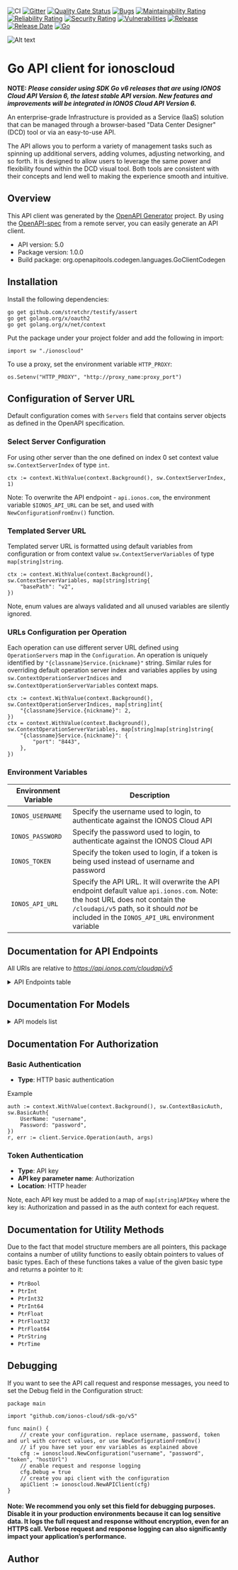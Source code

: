 ![CI](https://github.com/ionos-cloud/sdk-resources/workflows/%5B%20CI%20%5D%20CloudApi%20V5%20/%20Go/badge.svg)
[![Gitter](https://img.shields.io/gitter/room/ionos-cloud/sdk-general)](https://gitter.im/ionos-cloud/sdk-general)
[![Quality Gate Status](https://sonarcloud.io/api/project_badges/measure?project=ionos-cloud_sdk-go&metric=alert_status)](https://sonarcloud.io/dashboard?id=ionos-cloud_sdk-go)
[![Bugs](https://sonarcloud.io/api/project_badges/measure?project=ionos-cloud_sdk-go&metric=bugs)](https://sonarcloud.io/dashboard?id=ionos-cloud_sdk-go)
[![Maintainability Rating](https://sonarcloud.io/api/project_badges/measure?project=ionos-cloud_sdk-go&metric=sqale_rating)](https://sonarcloud.io/dashboard?id=ionos-cloud_sdk-go)
[![Reliability Rating](https://sonarcloud.io/api/project_badges/measure?project=ionos-cloud_sdk-go&metric=reliability_rating)](https://sonarcloud.io/dashboard?id=ionos-cloud_sdk-go)
[![Security Rating](https://sonarcloud.io/api/project_badges/measure?project=ionos-cloud_sdk-go&metric=security_rating)](https://sonarcloud.io/dashboard?id=ionos-cloud_sdk-go)
[![Vulnerabilities](https://sonarcloud.io/api/project_badges/measure?project=ionos-cloud_sdk-go&metric=vulnerabilities)](https://sonarcloud.io/dashboard?id=ionos-cloud_sdk-go)
[![Release](https://img.shields.io/github/v/release/ionos-cloud/sdk-go.svg)](https://github.com/ionos-cloud/sdk-go/releases/latest)
[![Release Date](https://img.shields.io/github/release-date/ionos-cloud/sdk-go.svg)](https://github.com/ionos-cloud/sdk-go/releases/latest)
[![Go](https://img.shields.io/github/go-mod/go-version/ionos-cloud/sdk-go.svg)](https://github.com/ionos-cloud/sdk-go)

![Alt text](.github/IONOS.CLOUD.BLU.svg?raw=true "Title")

# Go API client for ionoscloud

**NOTE:
_Please consider using SDK Go v6 releases that are using IONOS Cloud API Version 6, the latest stable API version. New features and improvements will be integrated in IONOS Cloud API Version 6._**

An enterprise-grade Infrastructure is provided as a Service (IaaS) solution that can be managed through a browser-based \"Data Center Designer\" (DCD) tool or via an easy-to-use API. 

The API allows you to perform a variety of management tasks such as spinning up additional servers, adding volumes, adjusting networking, and so forth. It is designed to allow users to leverage the same power and flexibility found within the DCD visual tool. Both tools are consistent with their concepts and lend well to making the experience smooth and intuitive.

## Overview
This API client was generated by the [OpenAPI Generator](https://openapi-generator.tech) project.  By using the [OpenAPI-spec](https://www.openapis.org/) from a remote server, you can easily generate an API client.

- API version: 5.0
- Package version: 1.0.0
- Build package: org.openapitools.codegen.languages.GoClientCodegen

## Installation

Install the following dependencies:

```shell
go get github.com/stretchr/testify/assert
go get golang.org/x/oauth2
go get golang.org/x/net/context
```

Put the package under your project folder and add the following in import:

```golang
import sw "./ionoscloud"
```

To use a proxy, set the environment variable `HTTP_PROXY`:

```golang
os.Setenv("HTTP_PROXY", "http://proxy_name:proxy_port")
```

## Configuration of Server URL

Default configuration comes with `Servers` field that contains server objects as defined in the OpenAPI specification.

### Select Server Configuration

For using other server than the one defined on index 0 set context value `sw.ContextServerIndex` of type `int`.

```golang
ctx := context.WithValue(context.Background(), sw.ContextServerIndex, 1)
```

Note: To overwrite the API endpoint - `api.ionos.com`, the environment variable `$IONOS_API_URL` can be set, and used with `NewConfigurationFromEnv()` function.

### Templated Server URL

Templated server URL is formatted using default variables from configuration or from context value `sw.ContextServerVariables` of type `map[string]string`.

```golang
ctx := context.WithValue(context.Background(), sw.ContextServerVariables, map[string]string{
	"basePath": "v2",
})
```

Note, enum values are always validated and all unused variables are silently ignored.

### URLs Configuration per Operation

Each operation can use different server URL defined using `OperationServers` map in the `Configuration`.
An operation is uniquely identified by `"{classname}Service.{nickname}"` string.
Similar rules for overriding default operation server index and variables applies by using `sw.ContextOperationServerIndices` and `sw.ContextOperationServerVariables` context maps.

```
ctx := context.WithValue(context.Background(), sw.ContextOperationServerIndices, map[string]int{
	"{classname}Service.{nickname}": 2,
})
ctx = context.WithValue(context.Background(), sw.ContextOperationServerVariables, map[string]map[string]string{
	"{classname}Service.{nickname}": {
		"port": "8443",
	},
})
```

### Environment Variables

| Environment Variable | Description                                                                                                                                                                                                                    |
|----------------------|--------------------------------------------------------------------------------------------------------------------------------------------------------------------------------------------------------------------------------|
| `IONOS_USERNAME`     | Specify the username used to login, to authenticate against the IONOS Cloud API                                                                                                                                                | 
| `IONOS_PASSWORD`     | Specify the password used to login, to authenticate against the IONOS Cloud API                                                                                                                                                | 
| `IONOS_TOKEN`        | Specify the token used to login, if a token is being used instead of username and password                                                                                                                                     |
| `IONOS_API_URL`      | Specify the API URL. It will overwrite the API endpoint default value `api.ionos.com`. Note: the host URL does not contain the `/cloudapi/v5` path, so it should _not_ be included in the `IONOS_API_URL` environment variable | 

## Documentation for API Endpoints

All URIs are relative to *https://api.ionos.com/cloudapi/v5*

<details >
<summary title="Click to toggle">API Endpoints table</summary>

| Class                    | Method                                                                                                                             | HTTP request                                                                                          | Description                                                                                                                       |
|--------------------------|------------------------------------------------------------------------------------------------------------------------------------|-------------------------------------------------------------------------------------------------------|-----------------------------------------------------------------------------------------------------------------------------------|
| *DefaultApi*             | [**ApiInfoGet**](docs/api/DefaultApi.md#apiinfoget)                                                                                | **Get** /                                                                                             | Display API information                                                                                                           |
| *BackupUnitApi*          | [**BackupunitsDelete**](docs/api/BackupUnitApi.md#backupunitsdelete)                                                               | **Delete** /backupunits/{backupunitId}                                                                | Delete a Backup Unit                                                                                                              |
| *BackupUnitApi*          | [**BackupunitsFindById**](docs/api/BackupUnitApi.md#backupunitsfindbyid)                                                           | **Get** /backupunits/{backupunitId}                                                                   | Returns the specified backup Unit                                                                                                 |
| *BackupUnitApi*          | [**BackupunitsGet**](docs/api/BackupUnitApi.md#backupunitsget)                                                                     | **Get** /backupunits                                                                                  | List Backup Units                                                                                                                 |
| *BackupUnitApi*          | [**BackupunitsPatch**](docs/api/BackupUnitApi.md#backupunitspatch)                                                                 | **Patch** /backupunits/{backupunitId}                                                                 | Partially modify a Backup Unit                                                                                                    |
| *BackupUnitApi*          | [**BackupunitsPost**](docs/api/BackupUnitApi.md#backupunitspost)                                                                   | **Post** /backupunits                                                                                 | Create a Backup Unit                                                                                                              |
| *BackupUnitApi*          | [**BackupunitsPut**](docs/api/BackupUnitApi.md#backupunitsput)                                                                     | **Put** /backupunits/{backupunitId}                                                                   | Modify a Backup Unit                                                                                                              |
| *BackupUnitApi*          | [**BackupunitsSsourlGet**](docs/api/BackupUnitApi.md#backupunitsssourlget)                                                         | **Get** /backupunits/{backupunitId}/ssourl                                                            | Returns a single signon URL for the specified backup Unit.                                                                        |
| *ContractApi*            | [**ContractsGet**](docs/api/ContractApi.md#contractsget)                                                                           | **Get** /contracts                                                                                    | Retrieve a Contract                                                                                                               |
| *DataCenterApi*          | [**DatacentersDelete**](docs/api/DataCenterApi.md#datacentersdelete)                                                               | **Delete** /datacenters/{datacenterId}                                                                | Delete a Data Center                                                                                                              |
| *DataCenterApi*          | [**DatacentersFindById**](docs/api/DataCenterApi.md#datacentersfindbyid)                                                           | **Get** /datacenters/{datacenterId}                                                                   | Retrieve a Data Center                                                                                                            |
| *DataCenterApi*          | [**DatacentersGet**](docs/api/DataCenterApi.md#datacentersget)                                                                     | **Get** /datacenters                                                                                  | List Data Centers under your account                                                                                              |
| *DataCenterApi*          | [**DatacentersPatch**](docs/api/DataCenterApi.md#datacenterspatch)                                                                 | **Patch** /datacenters/{datacenterId}                                                                 | Partially modify a Data Center                                                                                                    |
| *DataCenterApi*          | [**DatacentersPost**](docs/api/DataCenterApi.md#datacenterspost)                                                                   | **Post** /datacenters                                                                                 | Create a Data Center                                                                                                              |
| *DataCenterApi*          | [**DatacentersPut**](docs/api/DataCenterApi.md#datacentersput)                                                                     | **Put** /datacenters/{datacenterId}                                                                   | Modify a Data Center                                                                                                              |
| *IPBlocksApi*            | [**IpblocksDelete**](docs/api/IPBlocksApi.md#ipblocksdelete)                                                                       | **Delete** /ipblocks/{ipblockId}                                                                      | Delete IP Block                                                                                                                   |
| *IPBlocksApi*            | [**IpblocksFindById**](docs/api/IPBlocksApi.md#ipblocksfindbyid)                                                                   | **Get** /ipblocks/{ipblockId}                                                                         | Retrieve an IP Block                                                                                                              |
| *IPBlocksApi*            | [**IpblocksGet**](docs/api/IPBlocksApi.md#ipblocksget)                                                                             | **Get** /ipblocks                                                                                     | List IP Blocks                                                                                                                    |
| *IPBlocksApi*            | [**IpblocksPatch**](docs/api/IPBlocksApi.md#ipblockspatch)                                                                         | **Patch** /ipblocks/{ipblockId}                                                                       | Partially modify IP Block                                                                                                         |
| *IPBlocksApi*            | [**IpblocksPost**](docs/api/IPBlocksApi.md#ipblockspost)                                                                           | **Post** /ipblocks                                                                                    | Reserve IP Block                                                                                                                  |
| *IPBlocksApi*            | [**IpblocksPut**](docs/api/IPBlocksApi.md#ipblocksput)                                                                             | **Put** /ipblocks/{ipblockId}                                                                         | Modify IP Block                                                                                                                   |
| *ImageApi*               | [**ImagesDelete**](docs/api/ImageApi.md#imagesdelete)                                                                              | **Delete** /images/{imageId}                                                                          | Delete an Image                                                                                                                   |
| *ImageApi*               | [**ImagesFindById**](docs/api/ImageApi.md#imagesfindbyid)                                                                          | **Get** /images/{imageId}                                                                             | Retrieve an Image                                                                                                                 |
| *ImageApi*               | [**ImagesGet**](docs/api/ImageApi.md#imagesget)                                                                                    | **Get** /images                                                                                       | List Images                                                                                                                       |
| *ImageApi*               | [**ImagesPatch**](docs/api/ImageApi.md#imagespatch)                                                                                | **Patch** /images/{imageId}                                                                           | Partially modify an Image                                                                                                         |
| *ImageApi*               | [**ImagesPut**](docs/api/ImageApi.md#imagesput)                                                                                    | **Put** /images/{imageId}                                                                             | Modify an Image                                                                                                                   |
| *KubernetesApi*          | [**K8sDelete**](docs/api/KubernetesApi.md#k8sdelete)                                                                               | **Delete** /k8s/{k8sClusterId}                                                                        | Delete Kubernetes Cluster                                                                                                         |
| *KubernetesApi*          | [**K8sFindByClusterId**](docs/api/KubernetesApi.md#k8sfindbyclusterid)                                                             | **Get** /k8s/{k8sClusterId}                                                                           | Retrieve Kubernetes Cluster                                                                                                       |
| *KubernetesApi*          | [**K8sGet**](docs/api/KubernetesApi.md#k8sget)                                                                                     | **Get** /k8s                                                                                          | List Kubernetes Clusters                                                                                                          |
| *KubernetesApi*          | [**K8sKubeconfigGet**](docs/api/KubernetesApi.md#k8skubeconfigget)                                                                 | **Get** /k8s/{k8sClusterId}/kubeconfig                                                                | Retrieve Kubernetes Configuration File                                                                                            |
| *KubernetesApi*          | [**K8sNodepoolsDelete**](docs/api/KubernetesApi.md#k8snodepoolsdelete)                                                             | **Delete** /k8s/{k8sClusterId}/nodepools/{nodepoolId}                                                 | Delete Kubernetes Node Pool                                                                                                       |
| *KubernetesApi*          | [**K8sNodepoolsFindById**](docs/api/KubernetesApi.md#k8snodepoolsfindbyid)                                                         | **Get** /k8s/{k8sClusterId}/nodepools/{nodepoolId}                                                    | Retrieve Kubernetes Node Pool                                                                                                     |
| *KubernetesApi*          | [**K8sNodepoolsGet**](docs/api/KubernetesApi.md#k8snodepoolsget)                                                                   | **Get** /k8s/{k8sClusterId}/nodepools                                                                 | List Kubernetes Node Pools                                                                                                        |
| *KubernetesApi*          | [**K8sNodepoolsNodesDelete**](docs/api/KubernetesApi.md#k8snodepoolsnodesdelete)                                                   | **Delete** /k8s/{k8sClusterId}/nodepools/{nodepoolId}/nodes/{nodeId}                                  | Delete Kubernetes node                                                                                                            |
| *KubernetesApi*          | [**K8sNodepoolsNodesFindById**](docs/api/KubernetesApi.md#k8snodepoolsnodesfindbyid)                                               | **Get** /k8s/{k8sClusterId}/nodepools/{nodepoolId}/nodes/{nodeId}                                     | Retrieve Kubernetes node                                                                                                          |
| *KubernetesApi*          | [**K8sNodepoolsNodesGet**](docs/api/KubernetesApi.md#k8snodepoolsnodesget)                                                         | **Get** /k8s/{k8sClusterId}/nodepools/{nodepoolId}/nodes                                              | Retrieve Kubernetes nodes.                                                                                                        |
| *KubernetesApi*          | [**K8sNodepoolsNodesReplacePost**](docs/api/KubernetesApi.md#k8snodepoolsnodesreplacepost)                                         | **Post** /k8s/{k8sClusterId}/nodepools/{nodepoolId}/nodes/{nodeId}/replace                            | Recreate the Kubernetes node                                                                                                      |
| *KubernetesApi*          | [**K8sNodepoolsPost**](docs/api/KubernetesApi.md#k8snodepoolspost)                                                                 | **Post** /k8s/{k8sClusterId}/nodepools                                                                | Create a Kubernetes Node Pool                                                                                                     |
| *KubernetesApi*          | [**K8sNodepoolsPut**](docs/api/KubernetesApi.md#k8snodepoolsput)                                                                   | **Put** /k8s/{k8sClusterId}/nodepools/{nodepoolId}                                                    | Modify Kubernetes Node Pool                                                                                                       |
| *KubernetesApi*          | [**K8sPost**](docs/api/KubernetesApi.md#k8spost)                                                                                   | **Post** /k8s                                                                                         | Create Kubernetes Cluster                                                                                                         |
| *KubernetesApi*          | [**K8sPut**](docs/api/KubernetesApi.md#k8sput)                                                                                     | **Put** /k8s/{k8sClusterId}                                                                           | Modify Kubernetes Cluster                                                                                                         |
| *KubernetesApi*          | [**K8sVersionsCompatibilitiesGet**](docs/api/KubernetesApi.md#k8sversionscompatibilitiesget)                                       | **Get** /k8s/versions/{clusterVersion}/compatibilities                                                | Retrieves a list of available kubernetes versions for nodepools depending on the given kubernetes version running in the cluster. |
| *KubernetesApi*          | [**K8sVersionsDefaultGet**](docs/api/KubernetesApi.md#k8sversionsdefaultget)                                                       | **Get** /k8s/versions/default                                                                         | Retrieve the current default kubernetes version for clusters and nodepools.                                                       |
| *KubernetesApi*          | [**K8sVersionsGet**](docs/api/KubernetesApi.md#k8sversionsget)                                                                     | **Get** /k8s/versions                                                                                 | Retrieve available Kubernetes versions                                                                                            |
| *LabelApi*               | [**DatacentersLabelsDelete**](docs/api/LabelApi.md#datacenterslabelsdelete)                                                        | **Delete** /datacenters/{datacenterId}/labels/{key}                                                   | Delete a Label from Data Center                                                                                                   |
| *LabelApi*               | [**DatacentersLabelsFindByKey**](docs/api/LabelApi.md#datacenterslabelsfindbykey)                                                  | **Get** /datacenters/{datacenterId}/labels/{key}                                                      | Retrieve a Label of Data Center                                                                                                   |
| *LabelApi*               | [**DatacentersLabelsGet**](docs/api/LabelApi.md#datacenterslabelsget)                                                              | **Get** /datacenters/{datacenterId}/labels                                                            | List all Data Center Labels                                                                                                       |
| *LabelApi*               | [**DatacentersLabelsPost**](docs/api/LabelApi.md#datacenterslabelspost)                                                            | **Post** /datacenters/{datacenterId}/labels                                                           | Add a Label to Data Center                                                                                                        |
| *LabelApi*               | [**DatacentersLabelsPut**](docs/api/LabelApi.md#datacenterslabelsput)                                                              | **Put** /datacenters/{datacenterId}/labels/{key}                                                      | Modify a Label of Data Center                                                                                                     |
| *LabelApi*               | [**DatacentersServersLabelsDelete**](docs/api/LabelApi.md#datacentersserverslabelsdelete)                                          | **Delete** /datacenters/{datacenterId}/servers/{serverId}/labels/{key}                                | Delete a Label from Server                                                                                                        |
| *LabelApi*               | [**DatacentersServersLabelsFindByKey**](docs/api/LabelApi.md#datacentersserverslabelsfindbykey)                                    | **Get** /datacenters/{datacenterId}/servers/{serverId}/labels/{key}                                   | Retrieve a Label of Server                                                                                                        |
| *LabelApi*               | [**DatacentersServersLabelsGet**](docs/api/LabelApi.md#datacentersserverslabelsget)                                                | **Get** /datacenters/{datacenterId}/servers/{serverId}/labels                                         | List all Server Labels                                                                                                            |
| *LabelApi*               | [**DatacentersServersLabelsPost**](docs/api/LabelApi.md#datacentersserverslabelspost)                                              | **Post** /datacenters/{datacenterId}/servers/{serverId}/labels                                        | Add a Label to Server                                                                                                             |
| *LabelApi*               | [**DatacentersServersLabelsPut**](docs/api/LabelApi.md#datacentersserverslabelsput)                                                | **Put** /datacenters/{datacenterId}/servers/{serverId}/labels/{key}                                   | Modify a Label of Server                                                                                                          |
| *LabelApi*               | [**DatacentersVolumesLabelsDelete**](docs/api/LabelApi.md#datacentersvolumeslabelsdelete)                                          | **Delete** /datacenters/{datacenterId}/volumes/{volumeId}/labels/{key}                                | Delete a Label from Volume                                                                                                        |
| *LabelApi*               | [**DatacentersVolumesLabelsFindByKey**](docs/api/LabelApi.md#datacentersvolumeslabelsfindbykey)                                    | **Get** /datacenters/{datacenterId}/volumes/{volumeId}/labels/{key}                                   | Retrieve a Label of Volume                                                                                                        |
| *LabelApi*               | [**DatacentersVolumesLabelsGet**](docs/api/LabelApi.md#datacentersvolumeslabelsget)                                                | **Get** /datacenters/{datacenterId}/volumes/{volumeId}/labels                                         | List all Volume Labels                                                                                                            |
| *LabelApi*               | [**DatacentersVolumesLabelsPost**](docs/api/LabelApi.md#datacentersvolumeslabelspost)                                              | **Post** /datacenters/{datacenterId}/volumes/{volumeId}/labels                                        | Add a Label to Volume                                                                                                             |
| *LabelApi*               | [**DatacentersVolumesLabelsPut**](docs/api/LabelApi.md#datacentersvolumeslabelsput)                                                | **Put** /datacenters/{datacenterId}/volumes/{volumeId}/labels/{key}                                   | Modify a Label of Volume                                                                                                          |
| *LabelApi*               | [**IpblocksLabelsDelete**](docs/api/LabelApi.md#ipblockslabelsdelete)                                                              | **Delete** /ipblocks/{ipblockId}/labels/{key}                                                         | Delete a Label from IP Block                                                                                                      |
| *LabelApi*               | [**IpblocksLabelsFindByKey**](docs/api/LabelApi.md#ipblockslabelsfindbykey)                                                        | **Get** /ipblocks/{ipblockId}/labels/{key}                                                            | Retrieve a Label of IP Block                                                                                                      |
| *LabelApi*               | [**IpblocksLabelsGet**](docs/api/LabelApi.md#ipblockslabelsget)                                                                    | **Get** /ipblocks/{ipblockId}/labels                                                                  | List all Ip Block Labels                                                                                                          |
| *LabelApi*               | [**IpblocksLabelsPost**](docs/api/LabelApi.md#ipblockslabelspost)                                                                  | **Post** /ipblocks/{ipblockId}/labels                                                                 | Add a Label to IP Block                                                                                                           |
| *LabelApi*               | [**IpblocksLabelsPut**](docs/api/LabelApi.md#ipblockslabelsput)                                                                    | **Put** /ipblocks/{ipblockId}/labels/{key}                                                            | Modify a Label of IP Block                                                                                                        |
| *LabelApi*               | [**LabelsFindByUrn**](docs/api/LabelApi.md#labelsfindbyurn)                                                                        | **Get** /labels/{labelurn}                                                                            | Returns the label by its URN.                                                                                                     |
| *LabelApi*               | [**LabelsGet**](docs/api/LabelApi.md#labelsget)                                                                                    | **Get** /labels                                                                                       | List Labels                                                                                                                       |
| *LabelApi*               | [**SnapshotsLabelsDelete**](docs/api/LabelApi.md#snapshotslabelsdelete)                                                            | **Delete** /snapshots/{snapshotId}/labels/{key}                                                       | Delete a Label from Snapshot                                                                                                      |
| *LabelApi*               | [**SnapshotsLabelsFindByKey**](docs/api/LabelApi.md#snapshotslabelsfindbykey)                                                      | **Get** /snapshots/{snapshotId}/labels/{key}                                                          | Retrieve a Label of Snapshot                                                                                                      |
| *LabelApi*               | [**SnapshotsLabelsGet**](docs/api/LabelApi.md#snapshotslabelsget)                                                                  | **Get** /snapshots/{snapshotId}/labels                                                                | List all Snapshot Labels                                                                                                          |
| *LabelApi*               | [**SnapshotsLabelsPost**](docs/api/LabelApi.md#snapshotslabelspost)                                                                | **Post** /snapshots/{snapshotId}/labels                                                               | Add a Label to Snapshot                                                                                                           |
| *LabelApi*               | [**SnapshotsLabelsPut**](docs/api/LabelApi.md#snapshotslabelsput)                                                                  | **Put** /snapshots/{snapshotId}/labels/{key}                                                          | Modify a Label of Snapshot                                                                                                        |
| *LanApi*                 | [**DatacentersLansDelete**](docs/api/LanApi.md#datacenterslansdelete)                                                              | **Delete** /datacenters/{datacenterId}/lans/{lanId}                                                   | Delete a Lan.                                                                                                                     |
| *LanApi*                 | [**DatacentersLansFindById**](docs/api/LanApi.md#datacenterslansfindbyid)                                                          | **Get** /datacenters/{datacenterId}/lans/{lanId}                                                      | Retrieve a Lan                                                                                                                    |
| *LanApi*                 | [**DatacentersLansGet**](docs/api/LanApi.md#datacenterslansget)                                                                    | **Get** /datacenters/{datacenterId}/lans                                                              | List Lans                                                                                                                         |
| *LanApi*                 | [**DatacentersLansNicsFindById**](docs/api/LanApi.md#datacenterslansnicsfindbyid)                                                  | **Get** /datacenters/{datacenterId}/lans/{lanId}/nics/{nicId}                                         | Retrieve a nic attached to lan                                                                                                    |
| *LanApi*                 | [**DatacentersLansNicsGet**](docs/api/LanApi.md#datacenterslansnicsget)                                                            | **Get** /datacenters/{datacenterId}/lans/{lanId}/nics                                                 | List Lan Members                                                                                                                  |
| *LanApi*                 | [**DatacentersLansNicsPost**](docs/api/LanApi.md#datacenterslansnicspost)                                                          | **Post** /datacenters/{datacenterId}/lans/{lanId}/nics                                                | Attach a nic                                                                                                                      |
| *LanApi*                 | [**DatacentersLansPatch**](docs/api/LanApi.md#datacenterslanspatch)                                                                | **Patch** /datacenters/{datacenterId}/lans/{lanId}                                                    | Partially modify a Lan                                                                                                            |
| *LanApi*                 | [**DatacentersLansPost**](docs/api/LanApi.md#datacenterslanspost)                                                                  | **Post** /datacenters/{datacenterId}/lans                                                             | Create a Lan                                                                                                                      |
| *LanApi*                 | [**DatacentersLansPut**](docs/api/LanApi.md#datacenterslansput)                                                                    | **Put** /datacenters/{datacenterId}/lans/{lanId}                                                      | Modify a Lan                                                                                                                      |
| *LoadBalancerApi*        | [**DatacentersLoadbalancersBalancednicsDelete**](docs/api/LoadBalancerApi.md#datacentersloadbalancersbalancednicsdelete)           | **Delete** /datacenters/{datacenterId}/loadbalancers/{loadbalancerId}/balancednics/{nicId}            | Detach a nic from loadbalancer                                                                                                    |
| *LoadBalancerApi*        | [**DatacentersLoadbalancersBalancednicsFindByNicId**](docs/api/LoadBalancerApi.md#datacentersloadbalancersbalancednicsfindbynicid) | **Get** /datacenters/{datacenterId}/loadbalancers/{loadbalancerId}/balancednics/{nicId}               | Retrieve a nic attached to Load Balancer                                                                                          |
| *LoadBalancerApi*        | [**DatacentersLoadbalancersBalancednicsGet**](docs/api/LoadBalancerApi.md#datacentersloadbalancersbalancednicsget)                 | **Get** /datacenters/{datacenterId}/loadbalancers/{loadbalancerId}/balancednics                       | List Load Balancer Members                                                                                                        |
| *LoadBalancerApi*        | [**DatacentersLoadbalancersBalancednicsPost**](docs/api/LoadBalancerApi.md#datacentersloadbalancersbalancednicspost)               | **Post** /datacenters/{datacenterId}/loadbalancers/{loadbalancerId}/balancednics                      | Attach a nic to Load Balancer                                                                                                     |
| *LoadBalancerApi*        | [**DatacentersLoadbalancersDelete**](docs/api/LoadBalancerApi.md#datacentersloadbalancersdelete)                                   | **Delete** /datacenters/{datacenterId}/loadbalancers/{loadbalancerId}                                 | Delete a Loadbalancer.                                                                                                            |
| *LoadBalancerApi*        | [**DatacentersLoadbalancersFindById**](docs/api/LoadBalancerApi.md#datacentersloadbalancersfindbyid)                               | **Get** /datacenters/{datacenterId}/loadbalancers/{loadbalancerId}                                    | Retrieve a loadbalancer                                                                                                           |
| *LoadBalancerApi*        | [**DatacentersLoadbalancersGet**](docs/api/LoadBalancerApi.md#datacentersloadbalancersget)                                         | **Get** /datacenters/{datacenterId}/loadbalancers                                                     | List Load Balancers                                                                                                               |
| *LoadBalancerApi*        | [**DatacentersLoadbalancersPatch**](docs/api/LoadBalancerApi.md#datacentersloadbalancerspatch)                                     | **Patch** /datacenters/{datacenterId}/loadbalancers/{loadbalancerId}                                  | Partially modify a Loadbalancer                                                                                                   |
| *LoadBalancerApi*        | [**DatacentersLoadbalancersPost**](docs/api/LoadBalancerApi.md#datacentersloadbalancerspost)                                       | **Post** /datacenters/{datacenterId}/loadbalancers                                                    | Create a Load Balancer                                                                                                            |
| *LoadBalancerApi*        | [**DatacentersLoadbalancersPut**](docs/api/LoadBalancerApi.md#datacentersloadbalancersput)                                         | **Put** /datacenters/{datacenterId}/loadbalancers/{loadbalancerId}                                    | Modify a Load Balancer                                                                                                            |
| *LocationApi*            | [**LocationsFindByRegionId**](docs/api/LocationApi.md#locationsfindbyregionid)                                                     | **Get** /locations/{regionId}                                                                         | List Locations within a region                                                                                                    |
| *LocationApi*            | [**LocationsFindByRegionIdAndId**](docs/api/LocationApi.md#locationsfindbyregionidandid)                                           | **Get** /locations/{regionId}/{locationId}                                                            | Retrieve a Location                                                                                                               |
| *LocationApi*            | [**LocationsGet**](docs/api/LocationApi.md#locationsget)                                                                           | **Get** /locations                                                                                    | List Locations                                                                                                                    |
| *NicApi*                 | [**DatacentersServersNicsDelete**](docs/api/NicApi.md#datacentersserversnicsdelete)                                                | **Delete** /datacenters/{datacenterId}/servers/{serverId}/nics/{nicId}                                | Delete a Nic                                                                                                                      |
| *NicApi*                 | [**DatacentersServersNicsFindById**](docs/api/NicApi.md#datacentersserversnicsfindbyid)                                            | **Get** /datacenters/{datacenterId}/servers/{serverId}/nics/{nicId}                                   | Retrieve a Nic                                                                                                                    |
| *NicApi*                 | [**DatacentersServersNicsFirewallrulesDelete**](docs/api/NicApi.md#datacentersserversnicsfirewallrulesdelete)                      | **Delete** /datacenters/{datacenterId}/servers/{serverId}/nics/{nicId}/firewallrules/{firewallruleId} | Delete a Firewall Rule                                                                                                            |
| *NicApi*                 | [**DatacentersServersNicsFirewallrulesFindById**](docs/api/NicApi.md#datacentersserversnicsfirewallrulesfindbyid)                  | **Get** /datacenters/{datacenterId}/servers/{serverId}/nics/{nicId}/firewallrules/{firewallruleId}    | Retrieve a Firewall Rule                                                                                                          |
| *NicApi*                 | [**DatacentersServersNicsFirewallrulesGet**](docs/api/NicApi.md#datacentersserversnicsfirewallrulesget)                            | **Get** /datacenters/{datacenterId}/servers/{serverId}/nics/{nicId}/firewallrules                     | List Firewall Rules                                                                                                               |
| *NicApi*                 | [**DatacentersServersNicsFirewallrulesPatch**](docs/api/NicApi.md#datacentersserversnicsfirewallrulespatch)                        | **Patch** /datacenters/{datacenterId}/servers/{serverId}/nics/{nicId}/firewallrules/{firewallruleId}  | Partially modify a Firewall Rule                                                                                                  |
| *NicApi*                 | [**DatacentersServersNicsFirewallrulesPost**](docs/api/NicApi.md#datacentersserversnicsfirewallrulespost)                          | **Post** /datacenters/{datacenterId}/servers/{serverId}/nics/{nicId}/firewallrules                    | Create a Firewall Rule                                                                                                            |
| *NicApi*                 | [**DatacentersServersNicsFirewallrulesPut**](docs/api/NicApi.md#datacentersserversnicsfirewallrulesput)                            | **Put** /datacenters/{datacenterId}/servers/{serverId}/nics/{nicId}/firewallrules/{firewallruleId}    | Modify a Firewall Rule                                                                                                            |
| *NicApi*                 | [**DatacentersServersNicsGet**](docs/api/NicApi.md#datacentersserversnicsget)                                                      | **Get** /datacenters/{datacenterId}/servers/{serverId}/nics                                           | List Nics                                                                                                                         |
| *NicApi*                 | [**DatacentersServersNicsPatch**](docs/api/NicApi.md#datacentersserversnicspatch)                                                  | **Patch** /datacenters/{datacenterId}/servers/{serverId}/nics/{nicId}                                 | Partially modify a Nic                                                                                                            |
| *NicApi*                 | [**DatacentersServersNicsPost**](docs/api/NicApi.md#datacentersserversnicspost)                                                    | **Post** /datacenters/{datacenterId}/servers/{serverId}/nics                                          | Create a Nic                                                                                                                      |
| *NicApi*                 | [**DatacentersServersNicsPut**](docs/api/NicApi.md#datacentersserversnicsput)                                                      | **Put** /datacenters/{datacenterId}/servers/{serverId}/nics/{nicId}                                   | Modify a Nic                                                                                                                      |
| *PrivateCrossConnectApi* | [**PccsDelete**](docs/api/PrivateCrossConnectApi.md#pccsdelete)                                                                    | **Delete** /pccs/{pccId}                                                                              | Delete a Private Cross-Connect                                                                                                    |
| *PrivateCrossConnectApi* | [**PccsFindById**](docs/api/PrivateCrossConnectApi.md#pccsfindbyid)                                                                | **Get** /pccs/{pccId}                                                                                 | Retrieve a Private Cross-Connect                                                                                                  |
| *PrivateCrossConnectApi* | [**PccsGet**](docs/api/PrivateCrossConnectApi.md#pccsget)                                                                          | **Get** /pccs                                                                                         | List Private Cross-Connects                                                                                                       |
| *PrivateCrossConnectApi* | [**PccsPatch**](docs/api/PrivateCrossConnectApi.md#pccspatch)                                                                      | **Patch** /pccs/{pccId}                                                                               | Partially modify a private cross-connect                                                                                          |
| *PrivateCrossConnectApi* | [**PccsPost**](docs/api/PrivateCrossConnectApi.md#pccspost)                                                                        | **Post** /pccs                                                                                        | Create a Private Cross-Connect                                                                                                    |
| *RequestApi*             | [**RequestsFindById**](docs/api/RequestApi.md#requestsfindbyid)                                                                    | **Get** /requests/{requestId}                                                                         | Retrieve a Request                                                                                                                |
| *RequestApi*             | [**RequestsGet**](docs/api/RequestApi.md#requestsget)                                                                              | **Get** /requests                                                                                     | List Requests                                                                                                                     |
| *RequestApi*             | [**RequestsStatusGet**](docs/api/RequestApi.md#requestsstatusget)                                                                  | **Get** /requests/{requestId}/status                                                                  | Retrieve Request Status                                                                                                           |
| *ServerApi*              | [**DatacentersServersCdromsDelete**](docs/api/ServerApi.md#datacentersserverscdromsdelete)                                         | **Delete** /datacenters/{datacenterId}/servers/{serverId}/cdroms/{cdromId}                            | Detach a CD-ROM                                                                                                                   |
| *ServerApi*              | [**DatacentersServersCdromsFindById**](docs/api/ServerApi.md#datacentersserverscdromsfindbyid)                                     | **Get** /datacenters/{datacenterId}/servers/{serverId}/cdroms/{cdromId}                               | Retrieve an attached CD-ROM                                                                                                       |
| *ServerApi*              | [**DatacentersServersCdromsGet**](docs/api/ServerApi.md#datacentersserverscdromsget)                                               | **Get** /datacenters/{datacenterId}/servers/{serverId}/cdroms                                         | List attached CD-ROMs                                                                                                             |
| *ServerApi*              | [**DatacentersServersCdromsPost**](docs/api/ServerApi.md#datacentersserverscdromspost)                                             | **Post** /datacenters/{datacenterId}/servers/{serverId}/cdroms                                        | Attach a CD-ROM                                                                                                                   |
| *ServerApi*              | [**DatacentersServersDelete**](docs/api/ServerApi.md#datacentersserversdelete)                                                     | **Delete** /datacenters/{datacenterId}/servers/{serverId}                                             | Delete a Server                                                                                                                   |
| *ServerApi*              | [**DatacentersServersFindById**](docs/api/ServerApi.md#datacentersserversfindbyid)                                                 | **Get** /datacenters/{datacenterId}/servers/{serverId}                                                | Retrieve a Server                                                                                                                 |
| *ServerApi*              | [**DatacentersServersGet**](docs/api/ServerApi.md#datacentersserversget)                                                           | **Get** /datacenters/{datacenterId}/servers                                                           | List Servers                                                                                                                      |
| *ServerApi*              | [**DatacentersServersPatch**](docs/api/ServerApi.md#datacentersserverspatch)                                                       | **Patch** /datacenters/{datacenterId}/servers/{serverId}                                              | Partially modify a Server                                                                                                         |
| *ServerApi*              | [**DatacentersServersPost**](docs/api/ServerApi.md#datacentersserverspost)                                                         | **Post** /datacenters/{datacenterId}/servers                                                          | Create a Server                                                                                                                   |
| *ServerApi*              | [**DatacentersServersPut**](docs/api/ServerApi.md#datacentersserversput)                                                           | **Put** /datacenters/{datacenterId}/servers/{serverId}                                                | Modify a Server                                                                                                                   |
| *ServerApi*              | [**DatacentersServersRebootPost**](docs/api/ServerApi.md#datacentersserversrebootpost)                                             | **Post** /datacenters/{datacenterId}/servers/{serverId}/reboot                                        | Reboot a Server                                                                                                                   |
| *ServerApi*              | [**DatacentersServersStartPost**](docs/api/ServerApi.md#datacentersserversstartpost)                                               | **Post** /datacenters/{datacenterId}/servers/{serverId}/start                                         | Start a Server                                                                                                                    |
| *ServerApi*              | [**DatacentersServersStopPost**](docs/api/ServerApi.md#datacentersserversstoppost)                                                 | **Post** /datacenters/{datacenterId}/servers/{serverId}/stop                                          | Stop a Server                                                                                                                     |
| *ServerApi*              | [**DatacentersServersUpgradePost**](docs/api/ServerApi.md#datacentersserversupgradepost)                                           | **Post** /datacenters/{datacenterId}/servers/{serverId}/upgrade                                       | Upgrade a Server                                                                                                                  |
| *ServerApi*              | [**DatacentersServersVolumesDelete**](docs/api/ServerApi.md#datacentersserversvolumesdelete)                                       | **Delete** /datacenters/{datacenterId}/servers/{serverId}/volumes/{volumeId}                          | Detach a volume                                                                                                                   |
| *ServerApi*              | [**DatacentersServersVolumesFindById**](docs/api/ServerApi.md#datacentersserversvolumesfindbyid)                                   | **Get** /datacenters/{datacenterId}/servers/{serverId}/volumes/{volumeId}                             | Retrieve an attached volume                                                                                                       |
| *ServerApi*              | [**DatacentersServersVolumesGet**](docs/api/ServerApi.md#datacentersserversvolumesget)                                             | **Get** /datacenters/{datacenterId}/servers/{serverId}/volumes                                        | List Attached Volumes                                                                                                             |
| *ServerApi*              | [**DatacentersServersVolumesPost**](docs/api/ServerApi.md#datacentersserversvolumespost)                                           | **Post** /datacenters/{datacenterId}/servers/{serverId}/volumes                                       | Attach a volume                                                                                                                   |
| *SnapshotApi*            | [**SnapshotsDelete**](docs/api/SnapshotApi.md#snapshotsdelete)                                                                     | **Delete** /snapshots/{snapshotId}                                                                    | Delete a Snapshot                                                                                                                 |
| *SnapshotApi*            | [**SnapshotsFindById**](docs/api/SnapshotApi.md#snapshotsfindbyid)                                                                 | **Get** /snapshots/{snapshotId}                                                                       | Retrieve a Snapshot by its uuid.                                                                                                  |
| *SnapshotApi*            | [**SnapshotsGet**](docs/api/SnapshotApi.md#snapshotsget)                                                                           | **Get** /snapshots                                                                                    | List Snapshots                                                                                                                    |
| *SnapshotApi*            | [**SnapshotsPatch**](docs/api/SnapshotApi.md#snapshotspatch)                                                                       | **Patch** /snapshots/{snapshotId}                                                                     | Partially modify a Snapshot                                                                                                       |
| *SnapshotApi*            | [**SnapshotsPut**](docs/api/SnapshotApi.md#snapshotsput)                                                                           | **Put** /snapshots/{snapshotId}                                                                       | Modify a Snapshot                                                                                                                 |
| *UserManagementApi*      | [**UmGroupsDelete**](docs/api/UserManagementApi.md#umgroupsdelete)                                                                 | **Delete** /um/groups/{groupId}                                                                       | Delete a Group                                                                                                                    |
| *UserManagementApi*      | [**UmGroupsFindById**](docs/api/UserManagementApi.md#umgroupsfindbyid)                                                             | **Get** /um/groups/{groupId}                                                                          | Retrieve a Group                                                                                                                  |
| *UserManagementApi*      | [**UmGroupsGet**](docs/api/UserManagementApi.md#umgroupsget)                                                                       | **Get** /um/groups                                                                                    | List All Groups.                                                                                                                  |
| *UserManagementApi*      | [**UmGroupsPost**](docs/api/UserManagementApi.md#umgroupspost)                                                                     | **Post** /um/groups                                                                                   | Create a Group                                                                                                                    |
| *UserManagementApi*      | [**UmGroupsPut**](docs/api/UserManagementApi.md#umgroupsput)                                                                       | **Put** /um/groups/{groupId}                                                                          | Modify a group                                                                                                                    |
| *UserManagementApi*      | [**UmGroupsResourcesGet**](docs/api/UserManagementApi.md#umgroupsresourcesget)                                                     | **Get** /um/groups/{groupId}/resources                                                                | Retrieve resources assigned to a group                                                                                            |
| *UserManagementApi*      | [**UmGroupsSharesDelete**](docs/api/UserManagementApi.md#umgroupssharesdelete)                                                     | **Delete** /um/groups/{groupId}/shares/{resourceId}                                                   | Remove a resource from a group                                                                                                    |
| *UserManagementApi*      | [**UmGroupsSharesFindByResourceId**](docs/api/UserManagementApi.md#umgroupssharesfindbyresourceid)                                 | **Get** /um/groups/{groupId}/shares/{resourceId}                                                      | Retrieve a group share                                                                                                            |
| *UserManagementApi*      | [**UmGroupsSharesGet**](docs/api/UserManagementApi.md#umgroupssharesget)                                                           | **Get** /um/groups/{groupId}/shares                                                                   | List Group Shares                                                                                                                 |
| *UserManagementApi*      | [**UmGroupsSharesPost**](docs/api/UserManagementApi.md#umgroupssharespost)                                                         | **Post** /um/groups/{groupId}/shares/{resourceId}                                                     | Add a resource to a group                                                                                                         |
| *UserManagementApi*      | [**UmGroupsSharesPut**](docs/api/UserManagementApi.md#umgroupssharesput)                                                           | **Put** /um/groups/{groupId}/shares/{resourceId}                                                      | Modify resource permissions of a group                                                                                            |
| *UserManagementApi*      | [**UmGroupsUsersDelete**](docs/api/UserManagementApi.md#umgroupsusersdelete)                                                       | **Delete** /um/groups/{groupId}/users/{userId}                                                        | Remove a user from a group                                                                                                        |
| *UserManagementApi*      | [**UmGroupsUsersGet**](docs/api/UserManagementApi.md#umgroupsusersget)                                                             | **Get** /um/groups/{groupId}/users                                                                    | List Group Members                                                                                                                |
| *UserManagementApi*      | [**UmGroupsUsersPost**](docs/api/UserManagementApi.md#umgroupsuserspost)                                                           | **Post** /um/groups/{groupId}/users                                                                   | Add a user to a group                                                                                                             |
| *UserManagementApi*      | [**UmResourcesFindByType**](docs/api/UserManagementApi.md#umresourcesfindbytype)                                                   | **Get** /um/resources/{resourceType}                                                                  | Retrieve a list of Resources by type.                                                                                             |
| *UserManagementApi*      | [**UmResourcesFindByTypeAndId**](docs/api/UserManagementApi.md#umresourcesfindbytypeandid)                                         | **Get** /um/resources/{resourceType}/{resourceId}                                                     | Retrieve a Resource by type.                                                                                                      |
| *UserManagementApi*      | [**UmResourcesGet**](docs/api/UserManagementApi.md#umresourcesget)                                                                 | **Get** /um/resources                                                                                 | List All Resources.                                                                                                               |
| *UserManagementApi*      | [**UmUsersDelete**](docs/api/UserManagementApi.md#umusersdelete)                                                                   | **Delete** /um/users/{userId}                                                                         | Delete a User                                                                                                                     |
| *UserManagementApi*      | [**UmUsersFindById**](docs/api/UserManagementApi.md#umusersfindbyid)                                                               | **Get** /um/users/{userId}                                                                            | Retrieve a User                                                                                                                   |
| *UserManagementApi*      | [**UmUsersGet**](docs/api/UserManagementApi.md#umusersget)                                                                         | **Get** /um/users                                                                                     | List all Users                                                                                                                    |
| *UserManagementApi*      | [**UmUsersGroupsGet**](docs/api/UserManagementApi.md#umusersgroupsget)                                                             | **Get** /um/users/{userId}/groups                                                                     | Retrieve a User&#39;s group resources                                                                                             |
| *UserManagementApi*      | [**UmUsersOwnsGet**](docs/api/UserManagementApi.md#umusersownsget)                                                                 | **Get** /um/users/{userId}/owns                                                                       | Retrieve a User&#39;s own resources                                                                                               |
| *UserManagementApi*      | [**UmUsersPost**](docs/api/UserManagementApi.md#umuserspost)                                                                       | **Post** /um/users                                                                                    | Create a user                                                                                                                     |
| *UserManagementApi*      | [**UmUsersPut**](docs/api/UserManagementApi.md#umusersput)                                                                         | **Put** /um/users/{userId}                                                                            | Modify a user                                                                                                                     |
| *UserManagementApi*      | [**UmUsersS3keysDelete**](docs/api/UserManagementApi.md#umuserss3keysdelete)                                                       | **Delete** /um/users/{userId}/s3keys/{keyId}                                                          | Delete a S3 key                                                                                                                   |
| *UserManagementApi*      | [**UmUsersS3keysFindByKeyId**](docs/api/UserManagementApi.md#umuserss3keysfindbykeyid)                                             | **Get** /um/users/{userId}/s3keys/{keyId}                                                             | Retrieve given S3 key belonging to the given User                                                                                 |
| *UserManagementApi*      | [**UmUsersS3keysGet**](docs/api/UserManagementApi.md#umuserss3keysget)                                                             | **Get** /um/users/{userId}/s3keys                                                                     | Retrieve a User&#39;s S3 keys                                                                                                     |
| *UserManagementApi*      | [**UmUsersS3keysPost**](docs/api/UserManagementApi.md#umuserss3keyspost)                                                           | **Post** /um/users/{userId}/s3keys                                                                    | Create a S3 key for the given user                                                                                                |
| *UserManagementApi*      | [**UmUsersS3keysPut**](docs/api/UserManagementApi.md#umuserss3keysput)                                                             | **Put** /um/users/{userId}/s3keys/{keyId}                                                             | Modify a S3 key having the given key id                                                                                           |
| *UserManagementApi*      | [**UmUsersS3ssourlGet**](docs/api/UserManagementApi.md#umuserss3ssourlget)                                                         | **Get** /um/users/{userId}/s3ssourl                                                                   | Retrieve S3 object storage single signon URL for the given user                                                                   |
| *VolumeApi*              | [**DatacentersVolumesCreateSnapshotPost**](docs/api/VolumeApi.md#datacentersvolumescreatesnapshotpost)                             | **Post** /datacenters/{datacenterId}/volumes/{volumeId}/create-snapshot                               | Create Volume Snapshot                                                                                                            |
| *VolumeApi*              | [**DatacentersVolumesDelete**](docs/api/VolumeApi.md#datacentersvolumesdelete)                                                     | **Delete** /datacenters/{datacenterId}/volumes/{volumeId}                                             | Delete a Volume                                                                                                                   |
| *VolumeApi*              | [**DatacentersVolumesFindById**](docs/api/VolumeApi.md#datacentersvolumesfindbyid)                                                 | **Get** /datacenters/{datacenterId}/volumes/{volumeId}                                                | Retrieve a Volume                                                                                                                 |
| *VolumeApi*              | [**DatacentersVolumesGet**](docs/api/VolumeApi.md#datacentersvolumesget)                                                           | **Get** /datacenters/{datacenterId}/volumes                                                           | List Volumes                                                                                                                      |
| *VolumeApi*              | [**DatacentersVolumesPatch**](docs/api/VolumeApi.md#datacentersvolumespatch)                                                       | **Patch** /datacenters/{datacenterId}/volumes/{volumeId}                                              | Partially modify a Volume                                                                                                         |
| *VolumeApi*              | [**DatacentersVolumesPost**](docs/api/VolumeApi.md#datacentersvolumespost)                                                         | **Post** /datacenters/{datacenterId}/volumes                                                          | Create a Volume                                                                                                                   |
| *VolumeApi*              | [**DatacentersVolumesPut**](docs/api/VolumeApi.md#datacentersvolumesput)                                                           | **Put** /datacenters/{datacenterId}/volumes/{volumeId}                                                | Modify a Volume                                                                                                                   |
| *VolumeApi*              | [**DatacentersVolumesRestoreSnapshotPost**](docs/api/VolumeApi.md#datacentersvolumesrestoresnapshotpost)                           | **Post** /datacenters/{datacenterId}/volumes/{volumeId}/restore-snapshot                              | Restore Volume Snapshot                                                                                                           |
</details>

## Documentation For Models

<details >
<summary title="Click to toggle">API models list</summary>

 - [AttachedVolumes](docs/models/AttachedVolumes.md)
 - [BackupUnit](docs/models/BackupUnit.md)
 - [BackupUnitProperties](docs/models/BackupUnitProperties.md)
 - [BackupUnitSSO](docs/models/BackupUnitSSO.md)
 - [BackupUnits](docs/models/BackupUnits.md)
 - [BalancedNics](docs/models/BalancedNics.md)
 - [Cdroms](docs/models/Cdroms.md)
 - [ConnectableDatacenter](docs/models/ConnectableDatacenter.md)
 - [Contract](docs/models/Contract.md)
 - [ContractProperties](docs/models/ContractProperties.md)
 - [DataCenterEntities](docs/models/DataCenterEntities.md)
 - [Datacenter](docs/models/Datacenter.md)
 - [DatacenterElementMetadata](docs/models/DatacenterElementMetadata.md)
 - [DatacenterProperties](docs/models/DatacenterProperties.md)
 - [Datacenters](docs/models/Datacenters.md)
 - [Error](docs/models/Error.md)
 - [ErrorMessage](docs/models/ErrorMessage.md)
 - [FirewallRule](docs/models/FirewallRule.md)
 - [FirewallRules](docs/models/FirewallRules.md)
 - [FirewallruleProperties](docs/models/FirewallruleProperties.md)
 - [Group](docs/models/Group.md)
 - [GroupEntities](docs/models/GroupEntities.md)
 - [GroupMembers](docs/models/GroupMembers.md)
 - [GroupProperties](docs/models/GroupProperties.md)
 - [GroupShare](docs/models/GroupShare.md)
 - [GroupShareProperties](docs/models/GroupShareProperties.md)
 - [GroupShares](docs/models/GroupShares.md)
 - [GroupUsers](docs/models/GroupUsers.md)
 - [Groups](docs/models/Groups.md)
 - [IPFailover](docs/models/IPFailover.md)
 - [Image](docs/models/Image.md)
 - [ImageProperties](docs/models/ImageProperties.md)
 - [Images](docs/models/Images.md)
 - [Info](docs/models/Info.md)
 - [IpBlock](docs/models/IpBlock.md)
 - [IpBlockProperties](docs/models/IpBlockProperties.md)
 - [IpBlocks](docs/models/IpBlocks.md)
 - [IpConsumer](docs/models/IpConsumer.md)
 - [KubernetesAutoScaling](docs/models/KubernetesAutoScaling.md)
 - [KubernetesCluster](docs/models/KubernetesCluster.md)
 - [KubernetesClusterEntities](docs/models/KubernetesClusterEntities.md)
 - [KubernetesClusterForPost](docs/models/KubernetesClusterForPost.md)
 - [KubernetesClusterForPut](docs/models/KubernetesClusterForPut.md)
 - [KubernetesClusterProperties](docs/models/KubernetesClusterProperties.md)
 - [KubernetesClusterPropertiesForPost](docs/models/KubernetesClusterPropertiesForPost.md)
 - [KubernetesClusterPropertiesForPut](docs/models/KubernetesClusterPropertiesForPut.md)
 - [KubernetesClusters](docs/models/KubernetesClusters.md)
 - [KubernetesConfig](docs/models/KubernetesConfig.md)
 - [KubernetesConfigProperties](docs/models/KubernetesConfigProperties.md)
 - [KubernetesMaintenanceWindow](docs/models/KubernetesMaintenanceWindow.md)
 - [KubernetesNode](docs/models/KubernetesNode.md)
 - [KubernetesNodeMetadata](docs/models/KubernetesNodeMetadata.md)
 - [KubernetesNodePool](docs/models/KubernetesNodePool.md)
 - [KubernetesNodePoolForPost](docs/models/KubernetesNodePoolForPost.md)
 - [KubernetesNodePoolForPut](docs/models/KubernetesNodePoolForPut.md)
 - [KubernetesNodePoolLan](docs/models/KubernetesNodePoolLan.md)
 - [KubernetesNodePoolProperties](docs/models/KubernetesNodePoolProperties.md)
 - [KubernetesNodePoolPropertiesForPost](docs/models/KubernetesNodePoolPropertiesForPost.md)
 - [KubernetesNodePoolPropertiesForPut](docs/models/KubernetesNodePoolPropertiesForPut.md)
 - [KubernetesNodePools](docs/models/KubernetesNodePools.md)
 - [KubernetesNodeProperties](docs/models/KubernetesNodeProperties.md)
 - [KubernetesNodes](docs/models/KubernetesNodes.md)
 - [Label](docs/models/Label.md)
 - [LabelProperties](docs/models/LabelProperties.md)
 - [LabelResource](docs/models/LabelResource.md)
 - [LabelResourceProperties](docs/models/LabelResourceProperties.md)
 - [LabelResources](docs/models/LabelResources.md)
 - [Labels](docs/models/Labels.md)
 - [Lan](docs/models/Lan.md)
 - [LanEntities](docs/models/LanEntities.md)
 - [LanNics](docs/models/LanNics.md)
 - [LanPost](docs/models/LanPost.md)
 - [LanProperties](docs/models/LanProperties.md)
 - [LanPropertiesPost](docs/models/LanPropertiesPost.md)
 - [Lans](docs/models/Lans.md)
 - [Loadbalancer](docs/models/Loadbalancer.md)
 - [LoadbalancerEntities](docs/models/LoadbalancerEntities.md)
 - [LoadbalancerProperties](docs/models/LoadbalancerProperties.md)
 - [Loadbalancers](docs/models/Loadbalancers.md)
 - [Location](docs/models/Location.md)
 - [LocationProperties](docs/models/LocationProperties.md)
 - [Locations](docs/models/Locations.md)
 - [Nic](docs/models/Nic.md)
 - [NicEntities](docs/models/NicEntities.md)
 - [NicProperties](docs/models/NicProperties.md)
 - [Nics](docs/models/Nics.md)
 - [NoStateMetaData](docs/models/NoStateMetaData.md)
 - [PaginationLinks](docs/models/PaginationLinks.md)
 - [Peer](docs/models/Peer.md)
 - [PrivateCrossConnect](docs/models/PrivateCrossConnect.md)
 - [PrivateCrossConnectProperties](docs/models/PrivateCrossConnectProperties.md)
 - [PrivateCrossConnects](docs/models/PrivateCrossConnects.md)
 - [Request](docs/models/Request.md)
 - [RequestMetadata](docs/models/RequestMetadata.md)
 - [RequestProperties](docs/models/RequestProperties.md)
 - [RequestStatus](docs/models/RequestStatus.md)
 - [RequestStatusMetadata](docs/models/RequestStatusMetadata.md)
 - [RequestTarget](docs/models/RequestTarget.md)
 - [Requests](docs/models/Requests.md)
 - [Resource](docs/models/Resource.md)
 - [ResourceEntities](docs/models/ResourceEntities.md)
 - [ResourceGroups](docs/models/ResourceGroups.md)
 - [ResourceLimits](docs/models/ResourceLimits.md)
 - [ResourceProperties](docs/models/ResourceProperties.md)
 - [ResourceReference](docs/models/ResourceReference.md)
 - [Resources](docs/models/Resources.md)
 - [ResourcesUsers](docs/models/ResourcesUsers.md)
 - [S3Key](docs/models/S3Key.md)
 - [S3KeyMetadata](docs/models/S3KeyMetadata.md)
 - [S3KeyProperties](docs/models/S3KeyProperties.md)
 - [S3Keys](docs/models/S3Keys.md)
 - [S3ObjectStorageSSO](docs/models/S3ObjectStorageSSO.md)
 - [Server](docs/models/Server.md)
 - [ServerEntities](docs/models/ServerEntities.md)
 - [ServerProperties](docs/models/ServerProperties.md)
 - [Servers](docs/models/Servers.md)
 - [Snapshot](docs/models/Snapshot.md)
 - [SnapshotProperties](docs/models/SnapshotProperties.md)
 - [Snapshots](docs/models/Snapshots.md)
 - [Type](docs/models/Type.md)
 - [User](docs/models/User.md)
 - [UserMetadata](docs/models/UserMetadata.md)
 - [UserPost](docs/models/UserPost.md)
 - [UserProperties](docs/models/UserProperties.md)
 - [UserPropertiesPost](docs/models/UserPropertiesPost.md)
 - [UserPropertiesPut](docs/models/UserPropertiesPut.md)
 - [UserPut](docs/models/UserPut.md)
 - [Users](docs/models/Users.md)
 - [UsersEntities](docs/models/UsersEntities.md)
 - [Volume](docs/models/Volume.md)
 - [VolumeProperties](docs/models/VolumeProperties.md)
 - [Volumes](docs/models/Volumes.md)
</details>

## Documentation For Authorization



### Basic Authentication

- **Type**: HTTP basic authentication

Example

```golang
auth := context.WithValue(context.Background(), sw.ContextBasicAuth, sw.BasicAuth{
    UserName: "username",
    Password: "password",
})
r, err := client.Service.Operation(auth, args)
```


### Token Authentication

- **Type**: API key
- **API key parameter name**: Authorization
- **Location**: HTTP header

Note, each API key must be added to a map of `map[string]APIKey` where the key is: Authorization and passed in as the auth context for each request.


## Documentation for Utility Methods

Due to the fact that model structure members are all pointers, this package contains
a number of utility functions to easily obtain pointers to values of basic types.
Each of these functions takes a value of the given basic type and returns a pointer to it:

* `PtrBool`
* `PtrInt`
* `PtrInt32`
* `PtrInt64`
* `PtrFloat`
* `PtrFloat32`
* `PtrFloat64`
* `PtrString`
* `PtrTime`

## Debugging

If you want to see the API call request and response messages, you need to set the Debug field in the Configuration struct:

```golang
package main

import "github.com/ionos-cloud/sdk-go/v5"

func main() {
    // create your configuration. replace username, password, token and url with correct values, or use NewConfigurationFromEnv()
    // if you have set your env variables as explained above
    cfg := ionoscloud.NewConfiguration("username", "password", "token", "hostUrl")
    // enable request and response logging
    cfg.Debug = true
    // create you api client with the configuration
    apiClient := ionoscloud.NewAPIClient(cfg)
}
```

#### Note: We recommend you only set this field for debugging purposes. Disable it in your production environments because it can log sensitive data. It logs the full request and response without encryption, even for an HTTPS call. Verbose request and response logging can also significantly impact your application’s performance.

## Author



